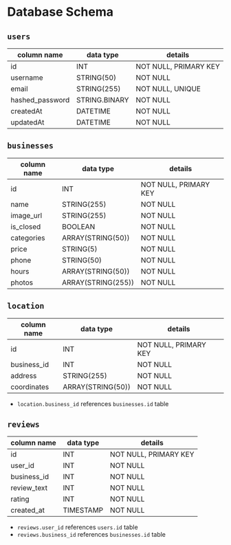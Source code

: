 # **Database Schema**

## **`users`**

| column name     | data type     | details               |
| --------------- | ------------- | --------------------- |
| id              | INT           | NOT NULL, PRIMARY KEY |
| username        | STRING(50)    | NOT NULL              |
| email           | STRING(255)   | NOT NULL, UNIQUE      |
| hashed_password | STRING.BINARY | NOT NULL              |
| createdAt       | DATETIME      | NOT NULL              |
| updatedAt       | DATETIME      | NOT NULL              |

## **`businesses`**

| column name | data type          | details               |
| ----------- | ------------------ | --------------------- |
| id          | INT                | NOT NULL, PRIMARY KEY |
| name        | STRING(255)        | NOT NULL              |
| image_url   | STRING(255)        | NOT NULL              |
| is_closed   | BOOLEAN            | NOT NULL              |
| categories  | ARRAY(STRING(50))  | NOT NULL              |
| price       | STRING(5)          | NOT NULL              |
| phone       | STRING(50)         | NOT NULL              |
| hours       | ARRAY(STRING(50))  | NOT NULL              |
| photos      | ARRAY(STRING(255)) | NOT NULL              |

## **`location`**

| column name | data type         | details               |
| ----------- | ----------------- | --------------------- |
| id          | INT               | NOT NULL, PRIMARY KEY |
| business_id | INT               | NOT NULL              |
| address     | STRING(255)       | NOT NULL              |
| coordinates | ARRAY(STRING(50)) | NOT NULL              |
- `location.business_id` references `businesses.id` table
## **`reviews`**

| column name | data type | details               |
| ----------- | --------- | --------------------- |
| id          | INT       | NOT NULL, PRIMARY KEY |
| user_id     | INT       | NOT NULL              |
| business_id | INT       | NOT NULL              |
| review_text | INT       | NOT NULL              |
| rating      | INT       | NOT NULL              |
| created_at  | TIMESTAMP | NOT NULL              |

- `reviews.user_id` references `users.id` table
- `reviews.business_id` references `businesses.id` table
